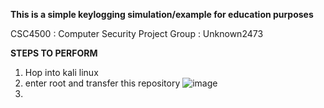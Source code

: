 **This is a simple keylogging simulation/example for education purposes**

CSC4500 : Computer Security
Project Group : Unknown2473


**STEPS TO PERFORM**
1. Hop into kali linux
2. enter root and transfer this repository
   ![image](https://github.com/user-attachments/assets/81fe07b6-48ef-4f48-bf28-c6fb4a63555b)
3. 
